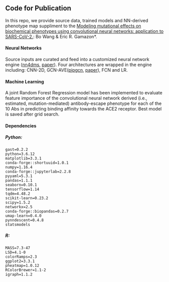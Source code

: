 ## Code for Publication

In this repo, we provide source data, trained models and NN-derived phenotype map suppliment to the [Modeling mutational effects on biochemical phenotypes using convolutional neural networks: application to SARS-CoV-2.](https://www.biorxiv.org/content/10.1101/2021.01.28.428521v3): Bo Wang & Eric R. Gamazon*. 

#### Neural Networks
Source inputs are curated and feed into a customized neural network engine ([nn4dms](https://github.com/gitter-lab/nn4dms), [paper](https://www.biorxiv.org/content/10.1101/2020.10.25.353946v2)). Four architectures are wrapped in the engine including: CNN-2D, GCN-AVE([pipgcn](https://github.com/fouticus/pipgcn), [paper](https://papers.nips.cc/paper/2017/hash/f507783927f2ec2737ba40afbd17efb5-Abstract.html)), FCN and LR.

#### Machine Learning
A joint Random Forest Regression model has been implemented to evaluate feature importance of the convolutional neural network derived (i.e., estimated, mutation-mediated) antibody-escape phenotype for each of the 10 Abs in predicting binding affinity towards the ACE2 receptor. Best model is saved after grid search. 



#### Dependencies
##### Python:
```
gast=0.2.2
python=3.6.12
matplotlib=3.3.1
conda-forge::shortuuid=1.0.1
numpy=1.16.4
conda-forge::jupyterlab=2.2.8
pyyaml=5.3.1
pandas=1.1.1
seaborn=0.10.1
tensorflow=1.14
tqdm=4.48.2
scikit-learn=0.23.2
scipy=1.5.2
networkx=2.5
conda-forge::biopandas=0.2.7
umap-learn=0.4.0
pynndescent=0.4.8
statsmodels
```

##### R:
```
MASS=7.3-47
LSD=4.1-0
colorRamps=2.3
ggplot2=3.3.1
pheatmap=1.0.12
RColorBrewer=1.1-2
igraph=1.1.2
```
